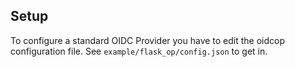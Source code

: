 Setup
-----

To configure a standard OIDC Provider you have to edit the oidcop configuration file.
See `example/flask_op/config.json` to get in.
